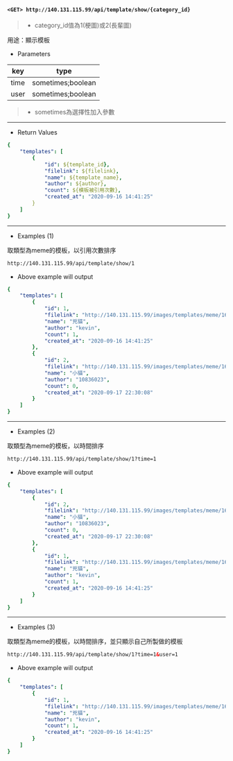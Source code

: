 #### `<GET> http://140.131.115.99/api/template/show/{category_id}`

>* category_id值為1(梗圖)或2(長輩圖)

用途：顯示模板

* Parameters

|key |type             |
|----|-----------------|
|time|sometimes;boolean|
|user|sometimes;boolean|

>* sometimes為選擇性加入參數

---

* Return Values

```yaml
{
    "templates": [
        {
            "id": ${template_id},
            "filelink": ${filelink},
            "name": ${template_name},
            "author": ${author},
            "count": ${模板被引用次數},
            "created_at": "2020-09-16 14:41:25"
        }
    ]
}
```

---

* Examples (1)

取類型為meme的模板，以引用次數排序

```html
http://140.131.115.99/api/template/show/1
```

* Above example will output

```yaml
{
    "templates": [
        {
            "id": 1,
            "filelink": "http://140.131.115.99/images/templates/meme/1600238485.png",
            "name": "兇貓",
            "author": "kevin",
            "count": 1,
            "created_at": "2020-09-16 14:41:25"
        },
        {
            "id": 2,
            "filelink": "http://140.131.115.99/images/templates/meme/1600353008.jpeg",
            "name": "小貓",
            "author": "10836023",
            "count": 0,
            "created_at": "2020-09-17 22:30:08"
        }
    ]
}
```

---

* Examples (2)

取類型為meme的模板，以時間排序

``` html
http://140.131.115.99/api/template/show/1?time=1
```

* Above example will output

```yaml
{
    "templates": [
        {
            "id": 2,
            "filelink": "http://140.131.115.99/images/templates/meme/1600353008.jpeg",
            "name": "小貓",
            "author": "10836023",
            "count": 0,
            "created_at": "2020-09-17 22:30:08"
        },
        {
            "id": 1,
            "filelink": "http://140.131.115.99/images/templates/meme/1600238485.png",
            "name": "兇貓",
            "author": "kevin",
            "count": 1,
            "created_at": "2020-09-16 14:41:25"
        }
    ]
}
```

---

* Examples (3)

取類型為meme的模板，以時間排序，並只顯示自己所製做的模板

```html
http://140.131.115.99/api/template/show/1?time=1&user=1
```

* Above example will output

```yaml
{
    "templates": [
        {
            "id": 1,
            "filelink": "http://140.131.115.99/images/templates/meme/1600238485.png",
            "name": "兇貓",
            "author": "kevin",
            "count": 1,
            "created_at": "2020-09-16 14:41:25"
        }
    ]
}
```